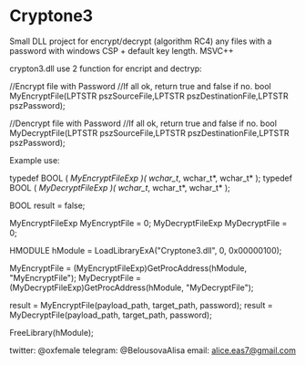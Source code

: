 # Cryptone3
Small DLL project for encrypt/decrypt (algorithm RC4) any files with a password with windows CSP + default key length. 
MSVC++

crypton3.dll use 2 function for encript and dectryp:

//Encrypt file with Password 
//If all ok, return true and false if no.
bool MyEncryptFile(LPTSTR pszSourceFile,LPTSTR pszDestinationFile,LPTSTR pszPassword);

//Dencrypt file with Password 
//If all ok, return true and false if no.
bool MyDecryptFile(LPTSTR pszSourceFile,LPTSTR pszDestinationFile,LPTSTR pszPassword);
	
 
 Example use:

typedef BOOL ( *MyEncryptFileExp )( wchar_t*, wchar_t*, wchar_t* );
typedef BOOL ( *MyDecryptFileExp )( wchar_t*, wchar_t*, wchar_t* );

BOOL result = false;

MyEncryptFileExp MyEncryptFile = 0;
MyDecryptFileExp MyDecryptFile = 0;

HMODULE hModule = LoadLibraryExA("Cryptone3.dll", 0, 0x00000100);
	
 MyEncryptFile = (MyEncryptFileExp)GetProcAddress(hModule, "MyEncryptFile");
MyDecryptFile = (MyDecryptFileExp)GetProcAddress(hModule, "MyDecryptFile");

result = MyEncryptFile(payload_path, target_path, password);
result = MyDecryptFile(payload_path, target_path, password);

FreeLibrary(hModule);
 
 
 twitter: @oxfemale
 telegram: @BelousovaAlisa
 email: alice.eas7@gmail.com
